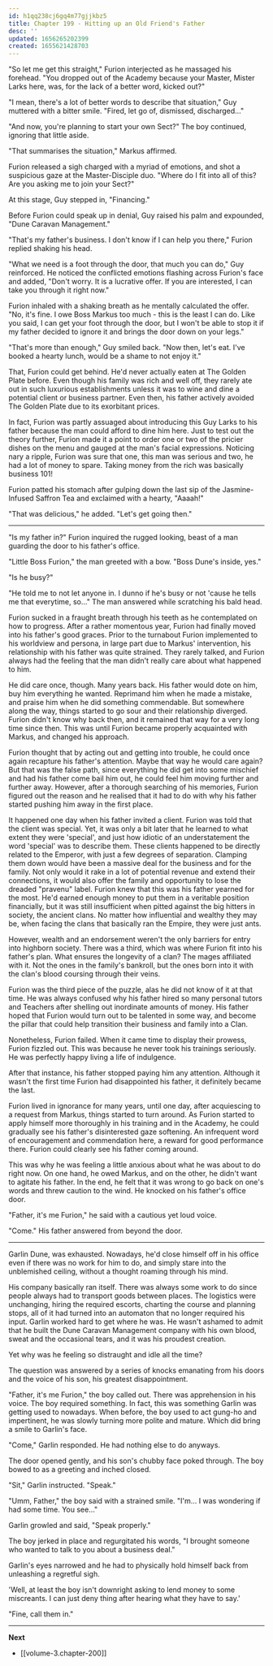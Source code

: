 ```yaml
---
id: h1qq238cj6gq4m77gjjkbz5
title: Chapter 199 - Hitting up an Old Friend's Father
desc: ''
updated: 1656265202399
created: 1655621428703
---
```


"So let me get this straight," Furion interjected as he massaged his forehead. "You dropped out of the Academy because your Master, Mister Larks here, was, for the lack of a better word, kicked out?"

"I mean, there's a lot of better words to describe that situation," Guy muttered with a bitter smile. "Fired, let go of, dismissed, discharged..."

"And now, you're planning to start your own Sect?" The boy continued, ignoring that little aside.

"That summarises the situation," Markus affirmed.

Furion released a sigh charged with a myriad of emotions, and shot a suspicious gaze at the Master-Disciple duo. "Where do I fit into all of this? Are you asking me to join your Sect?"

At this stage, Guy stepped in, "Financing."

Before Furion could speak up in denial, Guy raised his palm and expounded, "Dune Caravan Management."

"That's my father's business. I don't know if I can help you there," Furion replied shaking his head.

"What we need is a foot through the door, that much you can do," Guy reinforced. He noticed the conflicted emotions flashing across Furion's face and added, "Don't worry. It is a lucrative offer. If you are interested, I can take you through it right now."

Furion inhaled with a shaking breath as he mentally calculated the offer. "No, it's fine. I owe Boss Markus too much - this is the least I can do. Like you said, I can get your foot through the door, but I won't be able to stop it if my father decided to ignore it and brings the door down on your legs."

"That's more than enough," Guy smiled back. "Now then, let's eat. I've booked a hearty lunch, would be a shame to not enjoy it."

That, Furion could get behind. He'd never actually eaten at The Golden Plate before. Even though his family was rich and well off, they rarely ate out in such luxurious establishments unless it was to wine and dine a potential client or business partner. Even then, his father actively avoided The Golden Plate due to its exorbitant prices.

In fact, Furion was partly assuaged about introducing this Guy Larks to his father because the man could afford to dine him here. Just to test out the theory further, Furion made it a point to order one or two of the pricier dishes on the menu and gauged at the man's facial expressions. Noticing nary a ripple, Furion was sure that one, this man was serious and two, he had a lot of money to spare. Taking money from the rich was basically business 101!

Furion patted his stomach after gulping down the last sip of the Jasmine-Infused Saffron Tea and exclaimed with a hearty, "Aaaah!"

"That was delicious," he added. "Let's get going then."

____

"Is my father in?" Furion inquired the rugged looking, beast of a man guarding the door to his father's office.

"Little Boss Furion," the man greeted with a bow. "Boss Dune's inside, yes."

"Is he busy?"

"He told me to not let anyone in. I dunno if he's busy or not 'cause he tells me that everytime, so..." The man answered while scratching his bald head.

Furion sucked in a fraught breath through his teeth as he contemplated on how to progress. After a rather momentous year, Furion had finally moved into his father's good graces. Prior to the turnabout Furion implemented to his worldview and persona, in large part due to Markus' intervention, his relationship with his father was quite strained. They rarely talked, and Furion always had the feeling that the man didn't really care about what happened to him.

He did care once, though. Many years back. His father would dote on him, buy him everything he wanted. Reprimand him when he made a mistake, and praise him when he did something commendable. But somewhere along the way, things started to go sour and their relationship diverged. Furion didn't know why back then, and it remained that way for a very long time since then. This was until Furion became properly acquainted with Markus, and changed his approach.

Furion thought that by acting out and getting into trouble, he could once again recapture his father's attention. Maybe that way he would care again? But that was the false path, since everything he did get into some mischief and had his father come bail him out, he could feel him moving further and further away. However, after a thorough searching of his memories, Furion figured out the reason and he realised that it had to do with why his father started pushing him away in the first place.

It happened one day when his father invited a client. Furion was told that the client was special. Yet, it was only a bit later that he learned to what extent they were 'special', and just how idiotic of an understatement the word 'special' was to describe them. These clients happened to be directly related to the Emperor, with just a few degrees of separation. Clamping them down would have been a massive deal for the business and for the family. Not only would it rake in a lot of potential revenue and extend their connections, it would also offer the family and opportunity to lose the dreaded "pravenu" label. Furion knew that this was his father yearned for the most. He'd earned enough money to put them in a veritable position financially, but it was still insufficient when pitted against the big hitters in society, the ancient clans. No matter how influential and wealthy they may be, when facing the clans that basically ran the Empire, they were just ants.

However, wealth and an endorsement weren't the only barriers for entry into highborn society. There was a third, which was where Furion fit into his father's plan. What ensures the longevity of a clan? The mages affiliated with it. Not the ones in the family's bankroll, but the ones born into it with the clan's blood coursing through their veins.

Furion was the third piece of the puzzle, alas he did not know of it at that time. He was always confused why his father hired so many personal tutors and Teachers after shelling out inordinate amounts of money. His father hoped that Furion would turn out to be talented in some way, and become the pillar that could help transition their business and family into a Clan.

Nonetheless, Furion failed. When it came time to display their prowess, Furion fizzled out. This was because he never took his trainings seriously. He was perfectly happy living a life of indulgence.

After that instance, his father stopped paying him any attention. Although it wasn't the first time Furion had disappointed his father, it definitely became the last.

Furion lived in ignorance for many years, until one day, after acquiescing to a request from Markus, things started to turn around. As Furion started to apply himself more thoroughly in his training and in the Academy, he could gradually see his father's disinterested gaze softening. An infrequent word of encouragement and commendation here, a reward for good performance there. Furion could clearly see his father coming around.

This was why he was feeling a little anxious about what he was about to do right now. On one hand, he owed Markus, and on the other, he didn't want to agitate his father. In the end, he felt that it was wrong to go back on one's words and threw caution to the wind. He knocked on his father's office door.

"Father, it's me Furion," he said with a cautious yet loud voice.

"Come." His father answered from beyond the door.

____

Garlin Dune, was exhausted. Nowadays, he'd close himself off in his office even if there was no work for him to do, and simply stare into the unblemished ceiling, without a thought roaming through his mind.

His company basically ran itself. There was always some work to do since people always had to transport goods between places. The logistics were unchanging, hiring the required escorts, charting the course and planning stops, all of it had turned into an automaton that no longer required his input. Garlin worked hard to get where he was. He wasn't ashamed to admit that he built the Dune Caravan Management company with his own blood, sweat and the occasional tears, and it was his proudest creation.

Yet why was he feeling so distraught and idle all the time?

The question was answered by a series of knocks emanating from his doors and the voice of his son, his greatest disappointment.

"Father, it's me Furion," the boy called out. There was apprehension in his voice. The boy required something. In fact, this was something Garlin was getting used to nowadays. When before, the boy used to act gung-ho and impertinent, he was slowly turning more polite and mature. Which did bring a smile to Garlin's face.

"Come," Garlin responded. He had nothing else to do anyways.

The door opened gently, and his son's chubby face poked through. The boy bowed to as a greeting and inched closed.

"Sit," Garlin instructed. "Speak."

"Umm, Father," the boy said with a strained smile. "I'm... I was wondering if had some time. You see..."

Garlin growled and said, "Speak properly."

The boy jerked in place and regurgitated his words, "I brought someone who wanted to talk to you about a business deal."

Garlin's eyes narrowed and he had to physically hold himself back from unleashing a regretful sigh.

'Well, at least the boy isn't downright asking to lend money to some miscreants. I can just deny thing after hearing what they have to say.'

"Fine, call them in."

____

**Next**
* [[volume-3.chapter-200]]